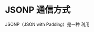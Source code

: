 # JSONP 通信方式

JSONP（JSON with Padding）是一种 利用 **<script> 标签不受同源策略限制 来实现 跨域 GET 请求 的“绕过”方式**。

它不是一种官方协议，而是一种历史上的技巧，在 CORS 出现前曾广泛用于跨域数据请求。

## 🧠 一、跨域的根本限制

- 浏览器的 同源策略 限制了：
  - 网页中 JS 不能通过 XHR/fetch 请求不同源的接口（除非服务端支持 CORS）
- 但：
  - <script src="..."> 标签不受同源策略限制！
  - 所以可以跨域加载第三方的 JS 文件。

## 🚀 二、JSONP 原理

将数据包裹在一个函数调用中，由页面上定义的回调函数处理。

### 🌐 请求

```html
<script src="https://api.example.com/data?callback=handleData"></script>
```

这会让浏览器去加载远程 JS 文件。

### 🧾 响应（服务器返回）

```javascript
handleData({ message: "hello world" });
```

服务器返回的是一段 JS 代码，浏览器加载后立即执行 —— 执行页面中定义好的 handleData 函数，并把数据作为参数传进去。

### 🧪 页面中的定义

```javascript
<script>
function handleData(data) {
  console.log("获取到数据：", data);
}
</script>
```

## 📌 三、JSONP 特点总结

| 特点         | 描述                                                  |
| ------------ | ----------------------------------------------------- |
| 请求方式     | 只能是 `GET`                                          |
| 是否跨域     | ✅ 是的（利用 `<script>` 可跨域）                     |
| 服务端支持   | 服务端必须返回一段 JS 代码（即 `callbackName(data)`） |
| 返回数据格式 | 不是 JSON，而是 JS                                    |
| 安全性       | ❌ 存在 XSS 风险（接收了远程 JS 执行）                |
| 替代方案     | ✅ `CORS` 更安全、更强大                              |
| 是否还能用   | ⛔ 已过时，不推荐新项目使用                           |

## 🛠 四、简单封装 JSONP 示例（前端代码）

```javascript
function jsonp(url, callbackName) {
  return new Promise((resolve, reject) => {
    const script = document.createElement("script");
    const callback = `jsonp_cb_${Date.now()}`;

    // 设置全局回调函数
    window[callback] = async function (data) {
      try {
        const fn = window[callbackName];
        if (typeof fn !== "function") {
          throw new Error("JSONP Callback function is not defined");
        }

        await window[callbackName](data);
        resolve();
      } catch (error) {
        reject(error);
      } finally {
        delete window[callback];
        document.body.removeChild(script);
      }
    };

    // 出错处理
    script.onerror = function () {
      reject(new Error("JSONP request failed"));
      delete window[callback];
      document.body.removeChild(script);
    };

    script.src = `${url}?callback=${callback}`;
    document.body.appendChild(script);
  });
}

// 使用示例
jsonp("https://api.example.com/jsonp", "callback")
  .then((data) => console.log(data))
  .catch((err) => console.error(err));
```

## 🧱 五、服务器端支持（Node.js 示例）

```javascript
app.get("/jsonp", (req, res) => {
  const callback = req.query.callback;
  const data = JSON.stringify({ msg: "hello" });
  res.set("Content-Type", "application/javascript");
  res.send(`${callback}(${data})`);
});
```

## ✅ 六、JSONP 的使用场景（历史）

- 早期的百度地图、淘宝、微博登录接口
- 第三方统计脚本（例如 cnzz、百度统计）
- 广告投放脚本（可跨域注入）

## 🔒 七、为什么逐渐被淘汰

- 安全性差（服务端返回的是 JS 代码，容易被恶意注入）
- 只能 GET 请求
- 无法处理复杂认证（如携带 token、带 cookie）
- CORS 支持更广泛、更安全、更灵活

## 📌 总结表

| 项目         | JSONP                                    |
| ------------ | ---------------------------------------- |
| 是否支持跨域 | ✅ 是的，利用 `<script>`                 |
| 请求方式     | ❌ 仅支持 `GET`                          |
| 是否安全     | ❌ 存在 XSS 风险                         |
| 是否推荐     | ❌ 不再推荐使用                          |
| 替代方案     | ✅ `CORS`, `postMessage`, `WebSocket` 等 |
